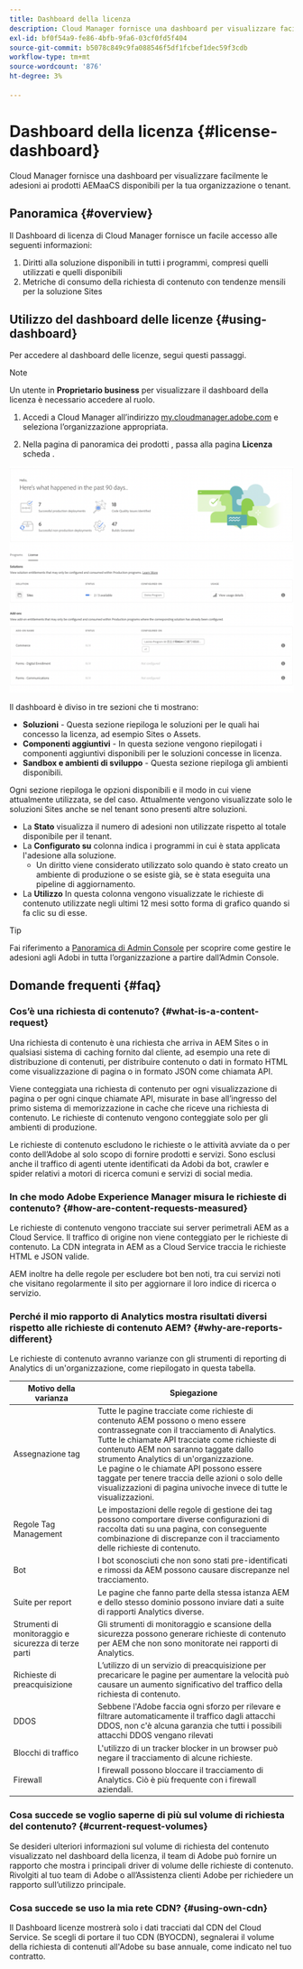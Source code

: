 ```yaml
---
title: Dashboard della licenza
description: Cloud Manager fornisce una dashboard per visualizzare facilmente le adesioni ai prodotti AEMaaCS disponibili per la tua organizzazione o tenant.
exl-id: bf0f54a9-fe86-4bfb-9fa6-03cf0fd5f404
source-git-commit: b5078c849c9fa088546f5df1fcbef1dec59f3cdb
workflow-type: tm+mt
source-wordcount: '876'
ht-degree: 3%

---
```


# Dashboard della licenza {#license-dashboard}

Cloud Manager fornisce una dashboard per visualizzare facilmente le adesioni ai prodotti AEMaaCS disponibili per la tua organizzazione o tenant.

## Panoramica {#overview}

Il Dashboard di licenza di Cloud Manager fornisce un facile accesso alle seguenti informazioni:

1. Diritti alla soluzione disponibili in tutti i programmi, compresi quelli utilizzati e quelli disponibili
1. Metriche di consumo della richiesta di contenuto con tendenze mensili per la soluzione Sites

## Utilizzo del dashboard delle licenze {#using-dashboard}

Per accedere al dashboard delle licenze, segui questi passaggi.

>[!NOTE]
>
>Un utente in **Proprietario business** per visualizzare il dashboard della licenza è necessario accedere al ruolo.

1. Accedi a Cloud Manager all’indirizzo [my.cloudmanager.adobe.com](https://my.cloudmanager.adobe.com/) e seleziona l’organizzazione appropriata.

1. Nella pagina di panoramica dei prodotti , passa alla pagina **Licenza** scheda .

![Dashboard della licenza](assets/license-dashboard.png)

Il dashboard è diviso in tre sezioni che ti mostrano:

* **Soluzioni** - Questa sezione riepiloga le soluzioni per le quali hai concesso la licenza, ad esempio Sites o Assets.
* **Componenti aggiuntivi** - In questa sezione vengono riepilogati i componenti aggiuntivi disponibili per le soluzioni concesse in licenza.
* **Sandbox e ambienti di sviluppo** - Questa sezione riepiloga gli ambienti disponibili.

Ogni sezione riepiloga le opzioni disponibili e il modo in cui viene attualmente utilizzata, se del caso. Attualmente vengono visualizzate solo le soluzioni Sites anche se nel tenant sono presenti altre soluzioni.

* La **Stato** visualizza il numero di adesioni non utilizzate rispetto al totale disponibile per il tenant.
* La **Configurato su** colonna indica i programmi in cui è stata applicata l&#39;adesione alla soluzione.
   * Un diritto viene considerato utilizzato solo quando è stato creato un ambiente di produzione o se esiste già, se è stata eseguita una pipeline di aggiornamento.
* La **Utilizzo** In questa colonna vengono visualizzate le richieste di contenuto utilizzate negli ultimi 12 mesi sotto forma di grafico quando si fa clic su di esse.

>[!TIP]
>
>Fai riferimento a [Panoramica di Admin Console](https://helpx.adobe.com/it/enterprise/using/admin-console.html) per scoprire come gestire le adesioni agli Adobi in tutta l’organizzazione a partire dall’Admin Console.

## Domande frequenti  {#faq}

### Cos’è una richiesta di contenuto? {#what-is-a-content-request}

Una richiesta di contenuto è una richiesta che arriva in AEM Sites o in qualsiasi sistema di caching fornito dal cliente, ad esempio una rete di distribuzione di contenuti, per distribuire contenuto o dati in formato HTML come visualizzazione di pagina o in formato JSON come chiamata API.

Viene conteggiata una richiesta di contenuto per ogni visualizzazione di pagina o per ogni cinque chiamate API, misurate in base all’ingresso del primo sistema di memorizzazione in cache che riceve una richiesta di contenuto. Le richieste di contenuto vengono conteggiate solo per gli ambienti di produzione.

Le richieste di contenuto escludono le richieste o le attività avviate da o per conto dell’Adobe al solo scopo di fornire prodotti e servizi. Sono esclusi anche il traffico di agenti utente identificati da Adobi da bot, crawler e spider relativi a motori di ricerca comuni e servizi di social media.

### In che modo Adobe Experience Manager misura le richieste di contenuto? {#how-are-content-requests-measured}

Le richieste di contenuto vengono tracciate sui server perimetrali AEM as a Cloud Service. Il traffico di origine non viene conteggiato per le richieste di contenuto. La CDN integrata in AEM as a Cloud Service traccia le richieste HTML e JSON valide.

AEM inoltre ha delle regole per escludere bot ben noti, tra cui servizi noti che visitano regolarmente il sito per aggiornare il loro indice di ricerca o servizio.

### Perché il mio rapporto di Analytics mostra risultati diversi rispetto alle richieste di contenuto AEM? {#why-are-reports-different}

Le richieste di contenuto avranno varianze con gli strumenti di reporting di Analytics di un&#39;organizzazione, come riepilogato in questa tabella.

| Motivo della varianza | Spiegazione |
|---|---|
| Assegnazione tag | Tutte le pagine tracciate come richieste di contenuto AEM possono o meno essere contrassegnate con il tracciamento di Analytics. Tutte le chiamate API tracciate come richieste di contenuto AEM non saranno taggate dallo strumento Analytics di un&#39;organizzazione.<br>Le pagine o le chiamate API possono essere taggate per tenere traccia delle azioni o solo delle visualizzazioni di pagina univoche invece di tutte le visualizzazioni. |
| Regole Tag Management | Le impostazioni delle regole di gestione dei tag possono comportare diverse configurazioni di raccolta dati su una pagina, con conseguente combinazione di discrepanze con il tracciamento delle richieste di contenuto. |
| Bot | I bot sconosciuti che non sono stati pre-identificati e rimossi da AEM possono causare discrepanze nel tracciamento. |
| Suite per report | Le pagine che fanno parte della stessa istanza AEM e dello stesso dominio possono inviare dati a suite di rapporti Analytics diverse. |
| Strumenti di monitoraggio e sicurezza di terze parti | Gli strumenti di monitoraggio e scansione della sicurezza possono generare richieste di contenuto per AEM che non sono monitorate nei rapporti di Analytics. |
| Richieste di preacquisizione | L’utilizzo di un servizio di preacquisizione per precaricare le pagine per aumentare la velocità può causare un aumento significativo del traffico della richiesta di contenuto. |
| DDOS | Sebbene l&#39;Adobe faccia ogni sforzo per rilevare e filtrare automaticamente il traffico dagli attacchi DDOS, non c&#39;è alcuna garanzia che tutti i possibili attacchi DDOS vengano rilevati |
| Blocchi di traffico | L&#39;utilizzo di un tracker blocker in un browser può negare il tracciamento di alcune richieste. |
| Firewall | I firewall possono bloccare il tracciamento di Analytics. Ciò è più frequente con i firewall aziendali. |

### Cosa succede se voglio saperne di più sul volume di richiesta del contenuto? {#current-request-volumes}

Se desideri ulteriori informazioni sul volume di richiesta del contenuto visualizzato nel dashboard della licenza, il team di Adobe può fornire un rapporto che mostra i principali driver di volume delle richieste di contenuto. Rivolgiti al tuo team di Adobe o all’Assistenza clienti Adobe per richiedere un rapporto sull’utilizzo principale.

### Cosa succede se uso la mia rete CDN? {#using-own-cdn}

Il Dashboard licenze mostrerà solo i dati tracciati dal CDN del Cloud Service.  Se scegli di portare il tuo CDN (BYOCDN), segnalerai il volume della richiesta di contenuti all&#39;Adobe su base annuale, come indicato nel tuo contratto.
